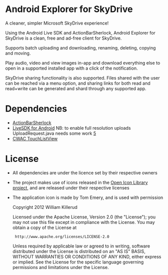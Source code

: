 Android Explorer for SkyDrive
=============================

A cleaner, simpler Microsoft SkyDrive experience!

Using the Android Live SDK and ActionBarSherlock, Android Explorer for SkyDrive is a clean, free and ad-free client for SkyDrive.

Supports batch uploading and downloading, renaming, deleting, copying and moving.

Play audio, video and view images in-app and download everything else to open in a supported installed app with a click of the notification.

SkyDrive sharing functionality is also supported. Files shared with the user can be reached via a menu option, and sharing links for both read and read+write can be generated and shard through any supported app.

Dependencies
============
- [ActionBarSherlock][1]
- [LiveSDK for Android][2] NB: to enable full resolution uploads UploadRequest.java needs some work [5]
- [CWAC TouchListView][3]

License
========
- All dependencies are under the licence set by their respective owners
- The project makes use of icons released in the [Open Icon Library project][4], and are released under their respective licenses
- The application icon is made by Tom Emery, and is used with permission

    Copyright 2012 William Killerud

    Licensed under the Apache License, Version 2.0 (the "License");
    you may not use this file except in compliance with the License.
    You may obtain a copy of the License at

       http://www.apache.org/licenses/LICENSE-2.0

    Unless required by applicable law or agreed to in writing, software
    distributed under the License is distributed on an "AS IS" BASIS,
    WITHOUT WARRANTIES OR CONDITIONS OF ANY KIND, either express or implied.
    See the License for the specific language governing permissions and
    limitations under the License.

[1]: https://github.com/JakeWharton/ActionBarSherlock
[2]: https://github.com/liveservices/LiveSDK-for-Android
[3]: https://github.com/commonsguy/cwac-touchlist
[4]: http://openiconlibrary.sourceforge.net/
[5]: http://social.msdn.microsoft.com/Forums/en-US/messengerconnect/thread/65ce4e05-d9d9-4bbd-bfb3-d889d6967698